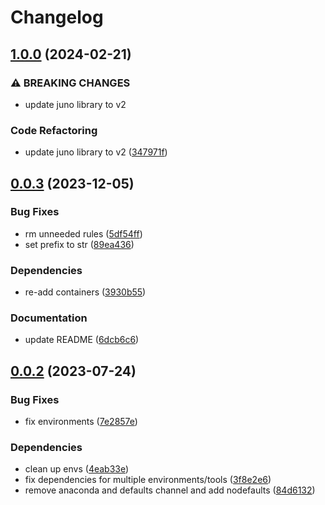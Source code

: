# Changelog

## [1.0.0](https://github.com/RIVM-bioinformatics/juno-snp/compare/v0.0.3...v1.0.0) (2024-02-21)


### ⚠ BREAKING CHANGES

* update juno library to v2

### Code Refactoring

* update juno library to v2 ([347971f](https://github.com/RIVM-bioinformatics/juno-snp/commit/347971f22d28726b274b296b552128f934320a40))

## [0.0.3](https://github.com/RIVM-bioinformatics/juno-snp/compare/v0.0.2...v0.0.3) (2023-12-05)


### Bug Fixes

* rm unneeded rules ([5df54ff](https://github.com/RIVM-bioinformatics/juno-snp/commit/5df54ff9307d561f3ecbd267eeca69425ab1531c))
* set prefix to str ([89ea436](https://github.com/RIVM-bioinformatics/juno-snp/commit/89ea4361b912ea6d419e3944b151a3e74952dabb))


### Dependencies

* re-add containers ([3930b55](https://github.com/RIVM-bioinformatics/juno-snp/commit/3930b5539edd4824d956770faae94b75236345c3))


### Documentation

* update README ([6dcb6c6](https://github.com/RIVM-bioinformatics/juno-snp/commit/6dcb6c60b7235c041ced7803935e328bc854cf5e))

## [0.0.2](https://github.com/RIVM-bioinformatics/juno-snp/compare/v0.0.1...v0.0.2) (2023-07-24)


### Bug Fixes

* fix environments ([7e2857e](https://github.com/RIVM-bioinformatics/juno-snp/commit/7e2857e2b17e61c276841c79bcd95cbe02aacb28))


### Dependencies

* clean up envs ([4eab33e](https://github.com/RIVM-bioinformatics/juno-snp/commit/4eab33e53c19bfd4cd49b6d118df84ea660c8fbe))
* fix dependencies for multiple environments/tools ([3f8e2e6](https://github.com/RIVM-bioinformatics/juno-snp/commit/3f8e2e641d7ae812dd98338a8d67ef64ea474156))
* remove anaconda and defaults channel and add nodefaults ([84d6132](https://github.com/RIVM-bioinformatics/juno-snp/commit/84d6132fbf8084f4fefc2f28181d834c5204c975))

